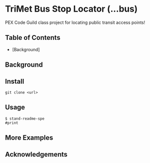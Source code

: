 # TriMet Bus Stop Locator (...bus)

PEX Code Guild class project for locating public transit access points!

## Table of Contents

- [Background]



## Background



## Install

`git clone <url>`


## Usage

```jshint
$ stand-readme-spe
#print
```

## More Examples



## Acknowledgements